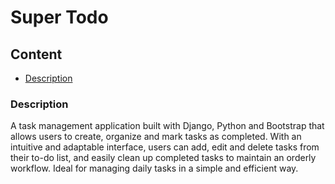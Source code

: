 # Super Todo

## Content
- [Description](#description)

### Description
A task management application built with Django, Python and Bootstrap that allows users to create, organize and mark tasks as completed. With an intuitive and adaptable interface, users can add, edit and delete tasks from their to-do list, and easily clean up completed tasks to maintain an orderly workflow. Ideal for managing daily tasks in a simple and efficient way.
